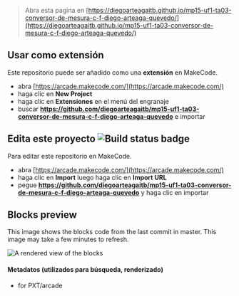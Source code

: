  


> Abra esta pagina en [https://diegoarteagaitb.github.io/mp15-uf1-ta03-conversor-de-mesura-c-f-diego-arteaga-quevedo/](https://diegoarteagaitb.github.io/mp15-uf1-ta03-conversor-de-mesura-c-f-diego-arteaga-quevedo/)

## Usar como extensión

Este repositorio puede ser añadido como una **extensión** en MakeCode.

* abra [https://arcade.makecode.com/](https://arcade.makecode.com/)
* haga clic en **New Project**
* haga clic en **Extensiones** en el menú del engranaje
* buscar **https://github.com/diegoarteagaitb/mp15-uf1-ta03-conversor-de-mesura-c-f-diego-arteaga-quevedo** e importar

## Edita este proyecto ![Build status badge](https://github.com/diegoarteagaitb/mp15-uf1-ta03-conversor-de-mesura-c-f-diego-arteaga-quevedo/workflows/MakeCode/badge.svg)

Para editar este repositorio en MakeCode.

* abra [https://arcade.makecode.com/](https://arcade.makecode.com/)
* haga clic en **Import** luego haga clic en **Import URL**
* pegue **https://github.com/diegoarteagaitb/mp15-uf1-ta03-conversor-de-mesura-c-f-diego-arteaga-quevedo** y haga clic en importar

## Blocks preview

This image shows the blocks code from the last commit in master.
This image may take a few minutes to refresh.

![A rendered view of the blocks](https://github.com/diegoarteagaitb/mp15-uf1-ta03-conversor-de-mesura-c-f-diego-arteaga-quevedo/raw/master/.github/makecode/blocks.png)

#### Metadatos (utilizados para búsqueda, renderizado)

* for PXT/arcade
<script src="https://makecode.com/gh-pages-embed.js"></script><script>makeCodeRender("{{ site.makecode.home_url }}", "{{ site.github.owner_name }}/{{ site.github.repository_name }}");</script>
